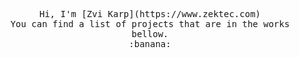 <p align="center">
  <samp>
    Hi, I'm [Zvi Karp](https://www.zektec.com)
    <br>
    You can find a list of projects that are in the works bellow.
    <br>
    :banana:
  </samp>
</p>
